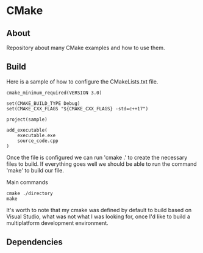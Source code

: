 # CMake

## About 

Repository about many CMake examples and how to use them.

## Build

Here is a sample of how to configure the CMakeLists.txt file.

	cmake_minimum_required(VERSION 3.0)

	set(CMAKE_BUILD_TYPE Debug)
	set(CMAKE_CXX_FLAGS "${CMAKE_CXX_FLAGS} -std=c++17")

	project(sample)

	add_executable(
		executable.exe
		source_code.cpp
	)

Once the file is configured we can run 'cmake .' to create the necessary files to build. If 
everything goes well we should be able to run the command 'make' to build our file.

Main commands

	cmake ./directory
	make

It's worth to note that my cmake was defined by default to build based on Visual Studio, what was
not what I was looking for, once I'd like to build a multiplatform development environment.

## Dependencies


